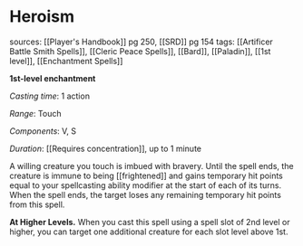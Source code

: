 # Heroism
sources: [[Player's Handbook]] pg 250, [[SRD]] pg 154
tags: [[Artificer Battle Smith Spells]], [[Cleric Peace Spells]], [[Bard]], [[Paladin]], [[1st level]], [[Enchantment Spells]]

**1st-level enchantment**

*Casting time*: 1 action

*Range*: Touch

*Components*: V, S

*Duration*: [[Requires concentration]], up to 1 minute

A willing creature you touch is imbued with bravery. Until the spell ends, the creature is immune to being [[frightened]] and gains temporary hit points equal to your spellcasting ability modifier at the start of each of its turns. When the spell ends, the target loses any remaining temporary hit points from this spell.

**At Higher Levels.** When you cast this spell using a spell slot of 2nd level or higher, you can target one additional creature for each slot level above 1st.

